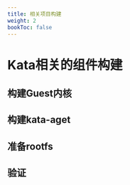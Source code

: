 ```yaml
---
title: 相关项目构建
weight: 2
bookToc: false
---
```


# Kata相关的组件构建

## 构建Guest内核

## 构建kata-aget

## 准备rootfs

## 验证 
